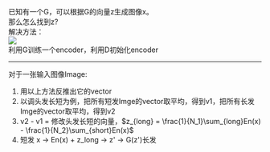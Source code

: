 已知有一个G，可以根据G的向量z生成图像x。  
那么怎么找到z?  
解决方法：  
![](/assets/images/GAN/37.png)   
利用G训练一个encoder，利用D初始化encoder

---------------------------------------------

对于一张输入图像Image:  
1. 用以上方法反推出它的vector  
2. 以调头发长短为例，把所有短发Imge的vector取平均，得到v1，把所有长发Imge的vector取平均，得到v2   
3. v2 - v1 = 修改头发长短的向量，$z_{long} = \frac{1}{N_1}\sum_{long}En(x) -  \frac{1}{N_2}\sum_{short}En(x)$  
4. 短发 x -> En(x) + z_long -> z' -> G(z')长发  
